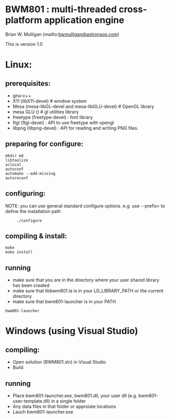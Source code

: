 # BWM801 : multi-threaded cross-platform application engine
Brian W. Mulligan (mailto:bwmulligan@astronaos.com)

This is version 1.0


# Linux:
## prerequisites:
- gnu-c++
- X11 (libX11-devel) # window system
- Mesa (mesa-libGL-devel and mesa-libGLU-devel) # OpenGL library
- mesa GLU () # gl utilities library
- freetype (freetype-devel) : font library
- ftgl (ftgl-devel) : API to use freetype with opengl
- libpng (libpng-devel) : API for reading and writing PNG files.


## preparing for configure:
```
mkdir m4
libtoolize
aclocal
autoconf
automake --add-missing
autoreconf
```

## configuring: 
NOTE: you can use general standard configure options. e.g. use --prefix=<path> to define the installation path
```
     ./configure
```

## compiling & install:
```
make 
make install
```

## running
- make sure that you are in the directory where your user shared library has been created
- make sure that libbwm801.la is in your LD_LIBRARY_PATH or the current directory
- make sure that bwm801-launcher is in your PATH
```
bwm801-launcher
```

# Windows (using Visual Studio)

##  compiling:
- Open solution (BWM801.sln) in Visual Studio
- Build

## running
- Place bwm801-launcher.exe, bwm801.dll, your user dll (e.g. bwm801-user-template.dll) in a single folder
- Any data files in that folder or approiate locations
- Lauch bwm801-launcher.exe
